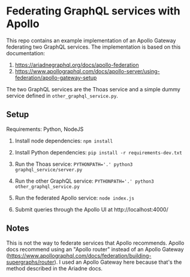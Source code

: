 # Federating GraphQL services with Apollo

This repo contains an example implementation of an Apollo Gateway federating two GraphQL services.  The implementation 
is based on this documentation:

1. https://ariadnegraphql.org/docs/apollo-federation
2. https://www.apollographql.com/docs/apollo-server/using-federation/apollo-gateway-setup

The two GraphQL services are the Thoas service and a simple dummy service defined in `other_graphql_service.py`.

## Setup

Requirements: Python, NodeJS

1. Install node dependencies: `npm install`

2. Install Python dependencies: `pip install -r requirements-dev.txt`

3. Run the Thoas service: `PYTHONPATH='.' python3 graphql_service/server.py`
4. Run the other GraphQL service: `PYTHONPATH='.' python3 other_graphql_service.py`
5. Run the federated Apollo service: `node index.js`
6. Submit queries through the Apollo UI at http://localhost:4000/

## Notes
This is not the way to federate services that Apollo recommends.  Apollo docs recommend using an "Apollo router" instead
of an Apollo Gateway (https://www.apollographql.com/docs/federation/building-supergraphs/router).  I used an Apollo 
Gateway here because that's the method described in the Ariadne docs.